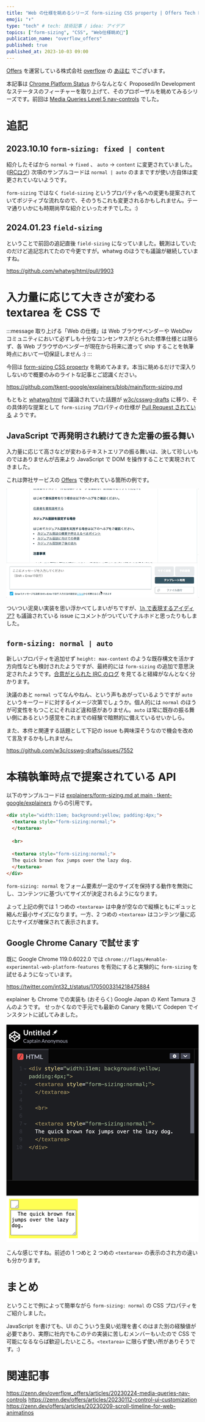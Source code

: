 ```yaml
---
title: "Web の仕様を眺めるシリーズ form-sizing CSS property | Offers Tech Blog"
emoji: "⬆️"
type: "tech" # tech: 技術記事 / idea: アイデア
topics: ["form-sizing", "CSS", "Web仕様眺め👀"]
publication_name: "overflow_offers"
published: true
published_at: 2023-10-03 09:00
---
```


[Offers](https://offers.jp/) を運営している株式会社 [overflow](https://overflow.co.jp/) の [あほむ](https://twitter.com/ahomu) でございます。

本記事は [Chrome Platform Status](https://chromestatus.com/features) からなんとなく Proposed/In Development なステータスのフィーチャーを取り上げて、そのプロポーザルを眺めてみるシリーズです。前回は [Media Queries Level 5 nav-controls](https://zenn.dev/overflow_offers/articles/20230224-media-queries-nav-controls) でした。

# 追記

## 2023.10.10  `form-sizing: fixed | content`

紹介したそばから `normal` → `fixed` 、 `auto` → `content` に変更されていました。([IRCログ](https://github.com/w3c/csswg-drafts/issues/7542#issuecomment-1747803316)) 次項のサンプルコードは `normal | auto` のままですが使い方自体は変更されていないようです。

`form-sizing` ではなく `field-sizing` というプロパティ名への変更も提案されていてポジティブな流れなので、そのうちこれも変更されるかもしれません。テーマ通りいかにも時期尚早な紹介といったオチでした。:)

## 2024.01.23 `field-sizing`

ということで前回の追記直後 `field-sizing` になっていました。観測はしていたのだけど追記忘れてたので今更ですが。whatwg のほうでも議論が継続していますね。

https://github.com/whatwg/html/pull/9903

# 入力量に応じて大きさが変わる textarea を CSS で

:::message
取り上げる「Web の仕様」は Web ブラウザベンダーや WebDev コミュニティにおいて必ずしも十分なコンセンサスがとられた標準仕様とは限らず、各 Web ブラウザのベンダーが現在から将来に渡って ship することを執筆時点において一切保証しません :)
:::

今回は [form-sizing CSS property](https://chromestatus.com/feature/5176596826161152) を眺めてみます。本当に眺めるだけで深入りしないので概要のみのライトな記事とご認識ください。

https://github.com/tkent-google/explainers/blob/main/form-sizing.md

もともと [whatwg/html](https://github.com/whatwg/html/issues/6807) で議論されていた話題が [w3c/csswg-drafts](https://github.com/w3c/csswg-drafts/issues/7542) に移り、その具体的な提案として `form-sizing` プロパティの仕様が [Pull Request されている](https://github.com/w3c/csswg-drafts/pull/9251) ようです。

## JavaScript で再発明され続けてきた定番の振る舞い

入力量に応じて高さなどが変わるテキストエリアの振る舞いは、決して珍しいものではありませんが古来より JavaScript で DOM を操作することで実現されてきました。

これは弊社サービスの [Offers](https://offers.jp/lp) で使われている箇所の例です。

![入力量に応じて高さが可変するテキストエリアの例](/images/20231003-form-sizing-normal/textarea-auto-grow.gif)

ついつい泥臭い実装を思い浮かべてしまいがちですが、[`lh` で表現するアイディア?](https://github.com/w3c/csswg-drafts/issues/7542#issuecomment-1295227946) も議論されている issue にコメントがついていてナルホドと思ったりもしました。

## `form-sizing: normal | auto`

新しいプロパティを追加せず `height: max-content` のような既存構文を活かす方向性なども検討されたようですが、最終的には `form-sizing` の追加で意思決定されたようです。[合意がとられた IRC のログ](https://github.com/w3c/csswg-drafts/issues/7542#issuecomment-1542505774) を見てると経緯がなんとなく分かります。

決議のあと `normal` ってなんやねん、という声もあがっているようですが `auto` というキーワードに対するイメージ次第でしょうか。個人的には `normal` のほうが可変性をもつことにそれほど違和感がありません。`auto` は常に既存の振る舞い側にあるという感覚をこれまでの経験で暗黙的に備えているせいかしら。

また、本件と関連する話題として下記の issue も興味深そうなので機会を改めて言及するかもしれません。

https://github.com/w3c/csswg-drafts/issues/7552

# 本稿執筆時点で提案されている API

以下のサンプルコードは [explainers/form-sizing.md at main · tkent-google/explainers](https://github.com/tkent-google/explainers/blob/main/form-sizing.md) からの引用です。

```html
<div style="width:11em; background:yellow; padding:4px;">
  <textarea style="form-sizing:normal;">
  </textarea>

  <br>

  <textarea style="form-sizing:normal;">
  The quick brown fox jumps over the lazy dog.
  </textarea>
</div>
```

`form-sizing: normal` をフォーム要素が一定のサイズを保持する動作を無効にし、コンテンツに基づいてサイズが決定されるようになります。

よって上記の例では 1 つめの `<textarea>` は中身が空なので縦横ともにギュッと縮んだ最小サイズになります。一方、2 つめの `<textarea>` はコンテンツ量に応じたサイズが確保されて表示されます。

## Google Chrome Canary で試せます

既に Google Chrome 119.0.6022.0 では `chrome://flags/#enable-experimental-web-platform-features` を有効にすると実験的に `form-sizing` を試せるようになっています。

https://twitter.com/int32_t/status/1705003314218475884

explainer も Chrome での実装も (おそらく) Google Japan の Kent Tamura さんのようです。
せっかくなので手元でも最新の Canary を開いて Codepen でインスタントに試してみました。

![Codepen に example のコードを張り付けて、期待通りに表示されているスクリーンショット](/images/20231003-form-sizing-normal/form-sizing-canary-codepen.png)

こんな感じですね。前述の 1 つめと 2 つめの `<textarea>` の表示のされ方の違いも分かります。

# まとめ

ということで例によって簡単ながら `form-sizing: normal` の CSS プロパティをご紹介しました。

JavaScript を書けても、UI のこういう生臭い処理を書くのはまた別の経験値が必要であり、実際に社内でもこのテの実装に苦しむメンバーもいたので CSS で可能になるならば歓迎したいところ。`<textarea>` に限らず使い所がありそうです。:)

# 関連記事

https://zenn.dev/overflow_offers/articles/20230224-media-queries-nav-controls
https://zenn.dev/offers/articles/20230112-control-ui-customization
https://zenn.dev/offers/articles/20230209-scroll-timeline-for-web-animatinos
